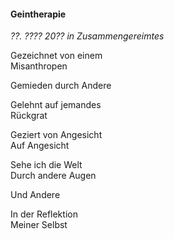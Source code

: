 #### Geintherapie

_??. ???? 20?? in Zusammengereimtes_

Gezeichnet von einem<br>
Misanthropen

Gemieden durch Andere

Gelehnt auf jemandes<br>
Rückgrat

Geziert von Angesicht<br>
Auf Angesicht

Sehe ich die Welt<br>
Durch andere Augen

Und Andere

In der Reflektion<br>
Meiner Selbst
